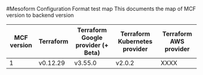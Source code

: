 #Mesoform Configuration Format test map
This documents the map of MCF version to backend version

MCF version | Terraform | Terraform Google provider (+ Beta) | Terraform Kubernetes provider | Terraform AWS provider
--- | --- | --- | --- | ---
1 | v0.12.29 | v3.55.0 | v2.0.2 | XXXX
 
 